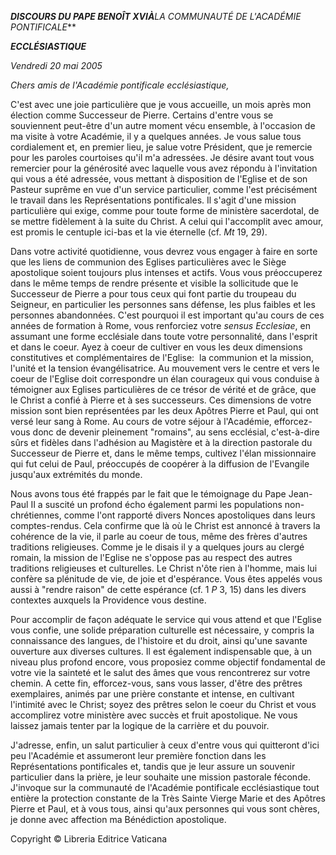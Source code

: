***DISCOURS DU PAPE BENOÎT XVI******À**LA COMMUNAUTÉ DE L'ACADÉMIE PONTIFICALE***

***ECCLÉSIASTIQUE***

*Vendredi 20 mai 2005*

*Chers amis de l'Académie pontificale ecclésiastique,*

C'est avec une joie particulière que je vous accueille, un mois après mon élection comme Successeur de Pierre. Certains d'entre vous se souviennent peut-être d'un autre moment vécu ensemble, à l'occasion de ma visite à votre Académie, il y a quelques années. Je vous salue tous cordialement et, en premier lieu, je salue votre Président, que je remercie pour les paroles courtoises qu'il m'a adressées. Je désire avant tout vous remercier pour la générosité avec laquelle vous avez répondu à l'invitation qui vous a été adressée, vous mettant à disposition de l'Eglise et de son Pasteur suprême en vue d'un service particulier, comme l'est précisément le travail dans les Représentations pontificales. Il s'agit d'une mission particulière qui exige, comme pour toute forme de ministère sacerdotal, de se mettre fidèlement à la suite du Christ. A celui qui l'accomplit avec amour, est promis le centuple ici-bas et la vie éternelle (cf. *Mt* 19, 29).

Dans votre activité quotidienne, vous devrez vous engager à faire en sorte que les liens de communion des Eglises particulières avec le Siège apostolique soient toujours plus intenses et actifs. Vous vous préoccuperez dans le même temps de rendre présente et visible la sollicitude que le Successeur de Pierre a pour tous ceux qui font partie du troupeau du Seigneur, en particulier les personnes sans défense, les plus faibles et les personnes abandonnées. C'est pourquoi il est important qu'au cours de ces années de formation à Rome, vous renforciez votre *sensus Ecclesiae*, en assumant une forme ecclésiale dans toute votre personnalité, dans l'esprit et dans le coeur. Ayez à coeur de cultiver en vous les deux dimensions constitutives et complémentaires de l'Eglise:  la communion et la mission, l'unité et la tension évangélisatrice. Au mouvement vers le centre et vers le coeur de l'Eglise doit correspondre un élan courageux qui vous conduise à témoigner aux Eglises particulières de ce trésor de vérité et de grâce, que le Christ a confié à Pierre et à ses successeurs. Ces dimensions de votre mission sont bien représentées par les deux Apôtres Pierre et Paul, qui ont versé leur sang à Rome. Au cours de votre séjour à l'Académie, efforcez-vous donc de devenir pleinement "romains", au sens ecclésial, c'est-à-dire sûrs et fidèles dans l'adhésion au Magistère et à la direction pastorale du Successeur de Pierre et, dans le même temps, cultivez l'élan missionnaire qui fut celui de Paul, préoccupés de coopérer à la diffusion de l'Evangile jusqu'aux extrémités du monde.

Nous avons tous été frappés par le fait que le témoignage du Pape Jean-Paul II a suscité un profond écho également parmi les populations non-chrétiennes, comme l'ont rapporté divers Nonces apostoliques dans leurs comptes-rendus. Cela confirme que là où le Christ est annoncé à travers la cohérence de la vie, il parle au coeur de tous, même des frères d'autres traditions religieuses. Comme je le disais il y a quelques jours au clergé romain, la mission de l'Eglise ne s'oppose pas au respect des autres traditions religieuses et culturelles. Le Christ n'ôte rien à l'homme, mais lui confère sa plénitude de vie, de joie et d'espérance. Vous êtes appelés vous aussi à "rendre raison" de cette espérance (cf. 1 *P* 3, 15) dans les divers contextes auxquels la Providence vous destine.

Pour accomplir de façon adéquate le service qui vous attend et que l'Eglise vous confie, une solide préparation culturelle est nécessaire, y compris la connaissance des langues, de l'histoire et du droit, ainsi qu'une savante ouverture aux diverses cultures. Il est également indispensable que, à un niveau plus profond encore, vous proposiez comme objectif fondamental de votre vie la sainteté et le salut des âmes que vous rencontrerez sur votre chemin. A cette fin, efforcez-vous, sans vous lasser, d'être des prêtres exemplaires, animés par une prière constante et intense, en cultivant l'intimité avec le Christ; soyez des prêtres selon le coeur du Christ et vous accomplirez votre ministère avec succès et fruit apostolique. Ne vous laissez jamais tenter par la logique de la carrière et du pouvoir.

J'adresse, enfin, un salut particulier à ceux d'entre vous qui quitteront d'ici peu l'Académie et assumeront leur première fonction dans les Représentations pontificales et, tandis que je leur assure un souvenir particulier dans la prière, je leur souhaite une mission pastorale féconde. J'invoque sur la communauté de l'Académie pontificale ecclésiastique tout entière la protection constante de la Très Sainte Vierge Marie et des Apôtres Pierre et Paul, et à vous tous, ainsi qu'aux personnes qui vous sont chères, je donne avec affection ma Bénédiction apostolique.

Copyright © Libreria Editrice Vaticana